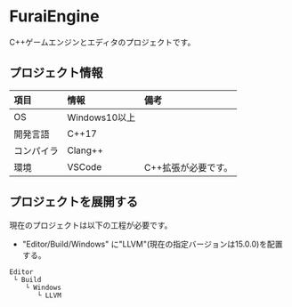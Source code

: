 # FuraiEngine
C++ゲームエンジンとエディタのプロジェクトです。

## プロジェクト情報
|項目|情報|備考|
|:---|:--|:---|
|OS|Windows10以上||
|開発言語|C++17||
|コンパイラ|Clang++||
|環境|VSCode|C++拡張が必要です。|

## プロジェクトを展開する
現在のプロジェクトは以下の工程が必要です。  
* "Editor/Build/Windows" に"LLVM"(現在の指定バージョンは15.0.0)を配置する。
```text
Editor
 └ Build
    └ Windows
       └ LLVM
```